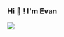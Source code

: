 ### Hi 👋 ! I'm Evan

<a href="https://github.com/anuraghazra/github-readme-stats">
  <img align="center" src="https://github-readme-stats.vercel.app/api?username=bzh2610&count_private=true&theme=radical&show_icons=true" />
</a>

